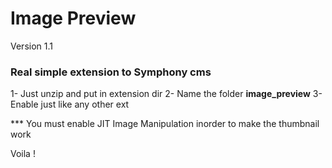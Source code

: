 # Image Preview

Version 1.1

### Real simple extension to Symphony cms

1- Just unzip and put in extension dir
2- Name the folder **image_preview**
3- Enable just like any other ext

*** You must enable JIT Image Manipulation inorder to make the thumbnail work

Voila !
